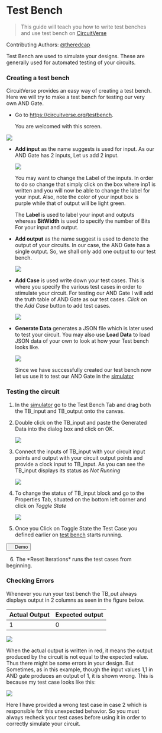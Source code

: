 # Test Bench

> This guide will teach you how to write test benches and use test bench on [CircuitVerse](https://circuitverse.com/simulator)

Contributing Authors: [@theredcap](https://github.com/theredcap)

Test Bench are used to simulate your designs. These are generally used for automated testing of your circuits. 

### Creating a test bench

CircuitVerse provides an easy way of creating a test bench. Here we will try to make a test bench for testing our very own AND Gate.

* Go to <https://circuitverse.org/testbench>.

  You are welcomed with this screen.

![](images\testbench\welcome.png)

* **Add input** as the name suggests is used for input. As our AND Gate has 2 inputs, Let us add 2 input.

  ![](images\testbench\input.png)

  You may want to change the Label of the inputs. In order to do so change that simply click on the box where inp1 is written and you will now be able to change the label for your input. Also, note the color of your input box is purple while that of output will be light green.

  The **Label** is used to label your input and outputs whereas **BitWidth** is used to specify the number of Bits For your input and output.

* **Add output** as the name suggest is used to denote the output of your circuits. In our case, the AND Gate has a single output. So, we shall only add one output to our test bench.

  ![](images\testbench\output.png)

* **Add Case** is used write down your test cases. This is where you specify the various test cases in order to stimulate your circuit. For testing our AND Gate I will add the truth table of AND Gate as our test cases. *Click* on the *Add Case* button to add test cases.

  ![](images\testbench\test_cases.png)

* **Generate Data** generates a JSON file which is later used to test your circuit. You may also use **Load Data** to load JSON data of your own to look at how your Test bench looks like.

  ![](images\testbench\Test_JSON.png)

  Since we have successfully created our test bench now let us use it to test our AND Gate in the [simulator](https://circuitverse.org/simulator)

  

### Testing the circuit

1. In the [simulator](https://circuitverse.org/simulator) go to the Test Bench Tab and drag both the TB_input and TB_output onto the canvas.

2. Double click on the TB_input and paste the Generated Data into the dialog box and click on OK.

   ![](images\testbench\enter_JSON.png)

3. Connect the inputs of TB_input with your circuit input points and output with your circuit output points and provide a clock input to TB_input. As you can see the TB_input displays its status as *Not Running*

   ![](images\testbench\test_circuit.png)

4. To change the status of TB_input block and go to the Properties Tab, situated on the bottom left corner and click on *Toggle State*

   ![](images\testbench\toggle_state.png)

5. Once you Click on Toggle State the Test Case you defined earlier on [test bench](https://circuitverse.org/testbench) starts running.


  <button data-modal-target="#modal">
  &nbsp;&nbsp;&nbsp;&nbsp;Demo
  </button>
    <div class="modal" id="modal">
      <div class="modal-header">
        <div class="title">Test Bench</div>
        <button data-close-button class="close-button">&times;</button>
      </div>
      <div class="modal-body">
        <video id="video" style="width:100%; height: 560px; position: center;" controls>
      <source src="video/test_bench.mp4 " type="video/mp4">
    </video> 
    </div>
    </div>
    <div id="overlay"></div>    


<script>
var openModalButtons = document.querySelectorAll('[data-modal-target]')
var closeModalButtons = document.querySelectorAll('[data-close-button]')
var overlay = document.getElementById('overlay')
console.log(document.getElementsByTagName("STYLE"))
function myFunction(x) {
if (x.matches) { // If media query matches
document.getElementById("video").style.height = "300px";
document.getElementById("modal").style.left = "50%";
document.getElementById("modal").style.height = "55%";
} else {
document.getElementById("video").style.height = "560px";
document.getElementById("modal").style.left = "56.5%";
document.getElementById("modal").style.height = "80%"; 
}
}

var x = window.matchMedia("(max-width: 768px)")
myFunction(x) // Call listener function at run time
x.addListener(myFunction) // Attach listener function on state changes

openModalButtons.forEach(button => {
button.addEventListener('click', () => {
var modal = document.querySelector(button.dataset.modalTarget)
openModal(modal)
})
})

overlay.addEventListener('click', () => {
var modals = document.querySelectorAll('.modal.active')
modals.forEach(modal => {
closeModal(modal)
})
})

closeModalButtons.forEach(button => {
button.addEventListener('click', () => {
var modal = button.closest('.modal')
closeModal(modal)
})
})

function openModal(modal) {
if (modal == null) return
modal.classList.add('active')
overlay.classList.add('active')
}

function closeModal(modal) {
if (modal == null) return
modal.classList.remove('active')
overlay.classList.remove('active')
}  

var openModalButtons = document.querySelectorAll('[data-modal-target]')
var closeModalButtons = document.querySelectorAll('[data-close-button]')
var overlay = document.getElementById('overlay')

openModalButtons.forEach(button => {
button.addEventListener('click', () => {
var modal = document.querySelector(button.dataset.modalTarget)
openModal(modal)
})
})

overlay.addEventListener('click', () => {
var modals = document.querySelectorAll('.modal.active')
modals.forEach(modal => {
closeModal(modal)
})
})

closeModalButtons.forEach(button => {
button.addEventListener('click', () => {
var modal = button.closest('.modal')
closeModal(modal)
})
})

function openModal(modal) {
if (modal == null) return
modal.classList.add('active')
overlay.classList.add('active')
}

function closeModal(modal) {
if (modal == null) return
modal.classList.remove('active')
overlay.classList.remove('active')
}
</script>


<style>
*, *::after, *::before {
box-sizing: border-box;
}

.modal {
position: fixed;
top: 50%;
left: 50%;
transform: translate(-50%, -50%) scale(0);
transition: 200ms ease-in-out;
border: 1px solid black;
border-radius: 10px;
z-index: 10;
background-color: white;
width: 500px;
max-width: 80%;
}

.modal.active {
transform: translate(-50%, -50%) scale(1);
width:70%;
height:55%;
}

.modal-header {
padding: 10px 15px;
display: flex;
justify-content: space-between;
align-items: center;
border-bottom: 1px solid black;
}

.modal-header .title {
font-size: 1.25rem;
font-weight: bold;
}

.modal-header .close-button {
cursor: pointer;
border: none;
outline: none;
background: none;
font-size: 1.25rem;
font-weight: bold;
}

.modal-body {
padding: 10px 15px;
}

#overlay {
position: fixed;
opacity: 0;
transition: 200ms ease-in-out;
top: 0;
left: 0;
right: 0;
bottom: 0;
background-color: rgba(0, 0, 0, .5);
pointer-events: none;
}

#overlay.active {
opacity: 1;
pointer-events: all;
}

</style>

<p style="text-indent: 10px;">6. The *Reset Iterations* runs the test cases from beginning.</p>

### Checking Errors

Whenever you run your test bench the TB_out always displays output in 2 columns as seen in the figure below.

| Actual Output | Expected output |
| ------------- | --------------- |
| 1             | 0               |

![](images\testbench\TB_out.png)

When the actual output is written in red, it means the output produced by the circuit is not equal to the expected value. Thus there might be some errors in your design. But Sometimes, as in this example, though the input values 1,1 in AND gate produces an output of 1, it is shown wrong. This is because my test case looks like this: 

![](images\testbench\wrong_test_case.png)

Here I have provided a wrong test case in case 2 which is responsible for this unexpected behavior. So you must always recheck your test cases before using it in order to correctly simulate your circuit.
